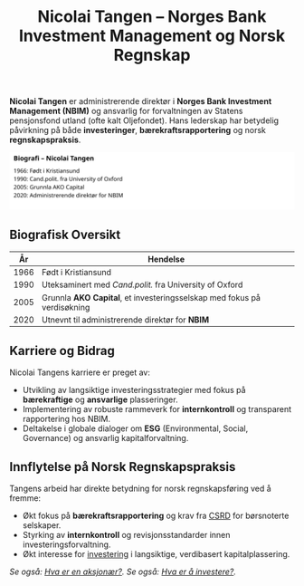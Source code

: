﻿---
title: "Nicolai Tangen – Norges Bank Investment Management og Norsk Regnskap"
meta_title: "Nicolai Tangen “ Norges Bank Investment Management og Norsk Regnskap"
meta_description: '**Nicolai Tangen** er administrerende direktør i **Norges Bank Investment Management (NBIM)** og ansvarlig for forvaltningen av Statens pensjonsfond utland (of...'
slug: nicolai-tangen
type: blog
layout: pages/single
---

**Nicolai Tangen** er administrerende direktør i **Norges Bank Investment Management (NBIM)** og ansvarlig for forvaltningen av Statens pensjonsfond utland (ofte kalt Oljefondet). Hans lederskap har betydelig påvirkning på både **investeringer**, **bærekraftsrapportering** og norsk **regnskapspraksis**.

![Biografi og Tidslinje for Nicolai Tangen](biography-timeline.svg)

## Biografisk Oversikt

| År   | Hendelse                                                                 |
| ---- | ------------------------------------------------------------------------ |
| 1966 | Født i Kristiansund                                                     |
| 1990 | Uteksaminert med *Cand.polit.* fra University of Oxford                  |
| 2005 | Grunnla **AKO Capital**, et investeringsselskap med fokus på verdisøkning |
| 2020 | Utnevnt til administrerende direktør for **NBIM**                        |

## Karriere og Bidrag

Nicolai Tangens karriere er preget av:

* Utvikling av langsiktige investeringsstrategier med fokus på **bærekraftige** og **ansvarlige** plasseringer.
* Implementering av robuste rammeverk for **internkontroll** og transparent rapportering hos NBIM.
* Deltakelse i globale dialoger om **ESG** (Environmental, Social, Governance) og ansvarlig kapitalforvaltning.

## Innflytelse på Norsk Regnskapspraksis

Tangens arbeid har direkte betydning for norsk regnskapsføring ved å fremme:

* Økt fokus på **bærekraftsrapportering** og krav fra [CSRD](/blogs/regnskap/hva-er-csrd "Hva er CSRD?") for børsnoterte selskaper.
* Styrking av **internkontroll** og revisjonsstandarder innen investeringsforvaltning.
* Økt interesse for [investering](/blogs/regnskap/hva-er-investere "Hva betyr det å investere?") i langsiktige, verdibasert kapitalplassering.

*Se også: [Hva er en aksjonær?](/blogs/regnskap/hva-er-en-aksjonaer "Hva er en Aksjonær?").*
*Se også: [Hva er å investere?](/blogs/regnskap/hva-er-investere "Hva betyr det å investere?").*










